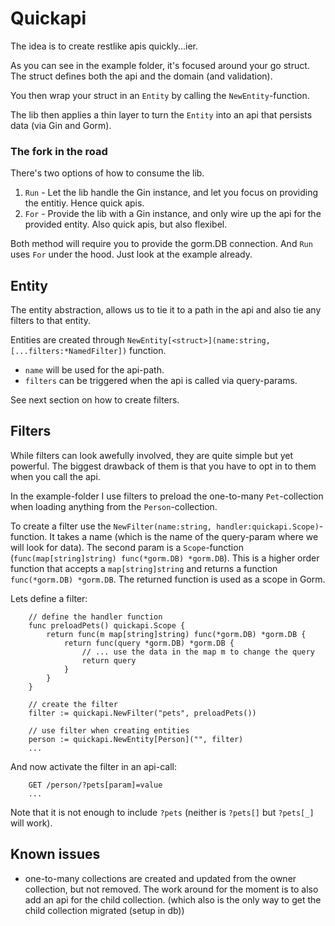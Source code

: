 # Quickapi

The idea is to create restlike apis quickly...ier.

As you can see in the example folder, it's focused around your go struct. The struct defines both the api and the domain (and validation). 

You then wrap your struct in an `Entity` by calling the `NewEntity`-function.

The lib then applies a thin layer to turn the `Entity` into an api that persists data (via Gin and Gorm).

### The fork in the road

There's two options of how to consume the lib.

1. `Run` - Let the lib handle the Gin instance, and let you focus on providing the entitiy. Hence quick apis.
2. `For` - Provide the lib with a Gin instance, and only wire up the api for the provided entity. Also quick apis, but also flexibel.

Both method will require you to provide the gorm.DB connection. And `Run` uses `For` under the hood. Just look at the example already.

## Entity

The entity abstraction, allows us to tie it to a path in the api and also tie any filters to that entity.

Entities are created through `NewEntity[<struct>](name:string, [...filters:*NamedFilter])` function.

- `name` will be used for the api-path.
- `filters` can be triggered when the api is called via query-params.

See next section on how to create filters.

## Filters

While filters can look awefully involved, they are quite simple but yet powerful. The biggest drawback of them is that you have to opt in to them when you call the api.

In the example-folder I use filters to preload the one-to-many `Pet`-collection when loading anything from the `Person`-collection.

To create a filter use the `NewFilter(name:string, handler:quickapi.Scope)`-function. It takes a name (which is the  name of the query-param where we will look for data). The second param is a `Scope`-function (`func(map[string]string) func(*gorm.DB) *gorm.DB`). This is a higher order function that accepts a `map[string]string` and returns a function `func(*gorm.DB) *gorm.DB`. The returned function is used as a scope in Gorm.

Lets define a filter:
```
    // define the handler function
    func preloadPets() quickapi.Scope {
        return func(m map[string]string) func(*gorm.DB) *gorm.DB {
            return func(query *gorm.DB) *gorm.DB {
                // ... use the data in the map m to change the query
                return query
            }
        }
    }

    // create the filter
    filter := quickapi.NewFilter("pets", preloadPets())

    // use filter when creating entities
    person := quickapi.NewEntity[Person]("", filter)
    ...
```

And now activate the filter in an api-call:
```
    GET /person/?pets[param]=value
    ...
```

Note that it is not enough to include `?pets` (neither is `?pets[]` but `?pets[_]` will work).

## Known issues

 * one-to-many collections are created and updated from the owner collection, but not removed. The work around for the moment is to also add an api for the child collection. (which also is the only way to get the child collection migrated (setup in db))